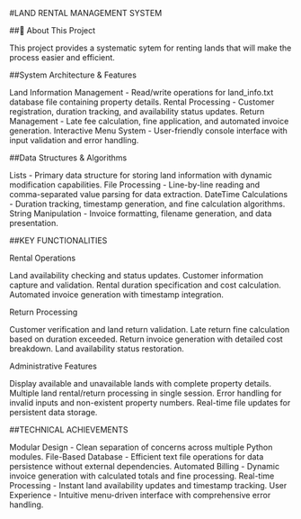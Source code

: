 #LAND RENTAL MANAGEMENT SYSTEM

##📌 About This Project

This project provides a systematic sytem for renting lands that will make the process easier and efficient.

##System Architecture & Features

Land Information Management - Read/write operations for land_info.txt database file containing property details.
Rental Processing - Customer registration, duration tracking, and availability status updates.
Return Management - Late fee calculation, fine application, and automated invoice generation.
Interactive Menu System - User-friendly console interface with input validation and error handling.

##Data Structures & Algorithms

Lists - Primary data structure for storing land information with dynamic modification capabilities.
File Processing - Line-by-line reading and comma-separated value parsing for data extraction.
DateTime Calculations - Duration tracking, timestamp generation, and fine calculation algorithms.
String Manipulation - Invoice formatting, filename generation, and data presentation.

##KEY FUNCTIONALITIES

Rental Operations

Land availability checking and status updates.
Customer information capture and validation.
Rental duration specification and cost calculation.
Automated invoice generation with timestamp integration.

Return Processing

Customer verification and land return validation.
Late return fine calculation based on duration exceeded.
Return invoice generation with detailed cost breakdown.
Land availability status restoration.

Administrative Features

Display available and unavailable lands with complete property details.
Multiple land rental/return processing in single session.
Error handling for invalid inputs and non-existent property numbers.
Real-time file updates for persistent data storage.

##TECHNICAL ACHIEVEMENTS

Modular Design - Clean separation of concerns across multiple Python modules.
File-Based Database - Efficient text file operations for data persistence without external dependencies.
Automated Billing - Dynamic invoice generation with calculated totals and fine processing.
Real-time Processing - Instant land availability updates and timestamp tracking.
User Experience - Intuitive menu-driven interface with comprehensive error handling.


